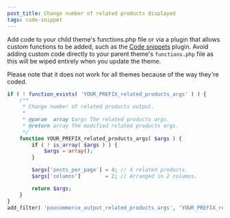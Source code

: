 ```yaml
---
post_title: Change number of related products displayed
tags: code-snippet
---
```


Add code to your child theme's functions.php file or via a plugin that allows custom functions to be added, such as the [Code snippets](https://wordpress.org/plugins/code-snippets/) plugin. Avoid adding custom code directly to your parent theme's `functions.php` file as this will be wiped entirely when you update the theme.

Please note that it does not work for all themes because of the way they're coded.

```php
if ( ! function_exists( 'YOUR_PREFIX_related_products_args' ) ) {
	/**
	 * Change number of related products output.
	 *
	 * @param  array $args The related products args.
	 * @return array The modified related products args.
	 */
	function YOUR_PREFIX_related_products_args( $args ) {
		if ( ! is_array( $args ) ) {
			$args = array();
		}

		$args['posts_per_page'] = 4; // 4 related products.
		$args['columns']        = 2; // Arranged in 2 columns.

		return $args;
	}
}
add_filter( 'poocommerce_output_related_products_args', 'YOUR_PREFIX_related_products_args', 20 );
```
